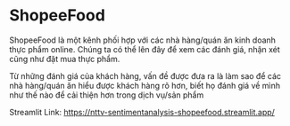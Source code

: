 # ShopeeFood
ShopeeFood là một kênh phối hợp với các nhà hàng/quán ăn kinh doanh thực phẩm online.
Chúng ta có thể lên đây để xem các đánh giá, nhận xét cũng như đặt mua thực phẩm.

Từ những đánh giá của khách hàng, vấn đề được đưa ra là làm sao để các nhà hàng/quán ăn hiểu được khách hàng rõ hơn, 
biết họ đánh giá về mình như thế nào để cải thiện hơn trong dịch vụ/sản phẩm

Streamlit Link: https://nttv-sentimentanalysis-shopeefood.streamlit.app/
